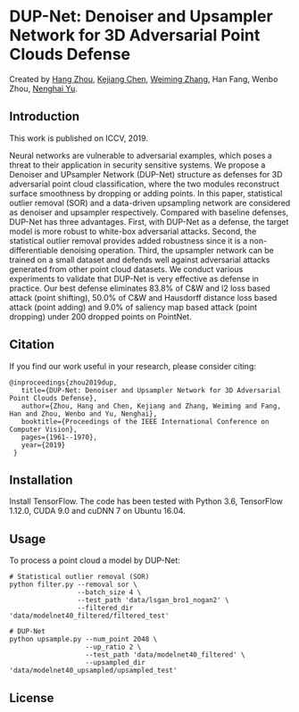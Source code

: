 # DUP-Net: Denoiser and Upsampler Network for 3D Adversarial Point Clouds Defense
Created by [Hang Zhou](http://home.ustc.edu.cn/~zh2991/), [Kejiang Chen](http://home.ustc.edu.cn/~chenkj/), [Weiming Zhang](http://staff.ustc.edu.cn/~zhangwm/index.html), Han Fang, Wenbo Zhou, [Nenghai Yu](http://staff.ustc.edu.cn/~ynh/).

Introduction
--
This work is published on ICCV, 2019. 

Neural networks are vulnerable to adversarial examples, which poses a threat to their application in security sensitive systems. We propose a Denoiser and UPsampler Network (DUP-Net) structure as defenses for 3D adversarial point cloud classification, where the two modules reconstruct surface smoothness by dropping or adding points. In this paper, statistical outlier removal (SOR) and a data-driven upsampling network are considered as denoiser and upsampler respectively. Compared with baseline defenses, DUP-Net has three advantages. First, with DUP-Net as a defense, the target model is more robust to white-box adversarial attacks. Second, the statistical outlier removal provides added robustness since it is a non-differentiable denoising operation. Third, the upsampler network can be trained on a small dataset and defends well against adversarial attacks generated from other point cloud datasets. We conduct various experiments to validate that DUP-Net is very effective as defense in practice. Our best defense eliminates 83.8% of C&W and l2 loss based attack (point shifting), 50.0% of C&W and Hausdorff distance loss based attack (point adding) and 9.0% of saliency map based attack (point dropping) under 200 dropped points on PointNet.

Citation
--
If you find our work useful in your research, please consider citing:

    @inproceedings{zhou2019dup,
       title={DUP-Net: Denoiser and Upsampler Network for 3D Adversarial Point Clouds Defense},
       author={Zhou, Hang and Chen, Kejiang and Zhang, Weiming and Fang, Han and Zhou, Wenbo and Yu, Nenghai},
       booktitle={Proceedings of the IEEE International Conference on Computer Vision},
       pages={1961--1970},
       year={2019}
     }

Installation
--
Install TensorFlow. The code has been tested with Python 3.6, TensorFlow 1.12.0, CUDA 9.0 and cuDNN 7 on Ubuntu 16.04.

Usage
--
To process a point cloud a model by DUP-Net:

    # Statistical outlier removal (SOR)
    python filter.py --removal sor \
                     --batch_size 4 \
                     --test_path 'data/lsgan_bro1_nogan2' \
                     --filtered_dir 'data/modelnet40_filtered/filtered_test'
    
    # DUP-Net
    python upsample.py --num_point 2048 \
                       --up_ratio 2 \
                       --test_path 'data/modelnet40_filtered' \
                       --upsampled_dir 'data/modelnet40_upsampled/upsampled_test'

License
--

